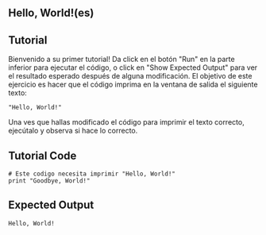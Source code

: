 Hello, World!(es)   
-------------

Tutorial
--------

Bienvenido a su primer tutorial! Da click en el botón "Run" en la parte inferior para ejecutar el código, o click en "Show Expected Output" para ver el resultado esperado después de alguna modificación. El objetivo de este ejercicio es hacer que el código imprima en la ventana de salida el siguiente texto:

	"Hello, World!"

Una ves que hallas modificado el código para imprimir el texto correcto, ejecútalo y observa si hace lo correcto.

Tutorial Code
-------------

	# Este codigo necesita imprimir "Hello, World!"
	print "Goodbye, World!"


Expected Output
---------------

	Hello, World!


